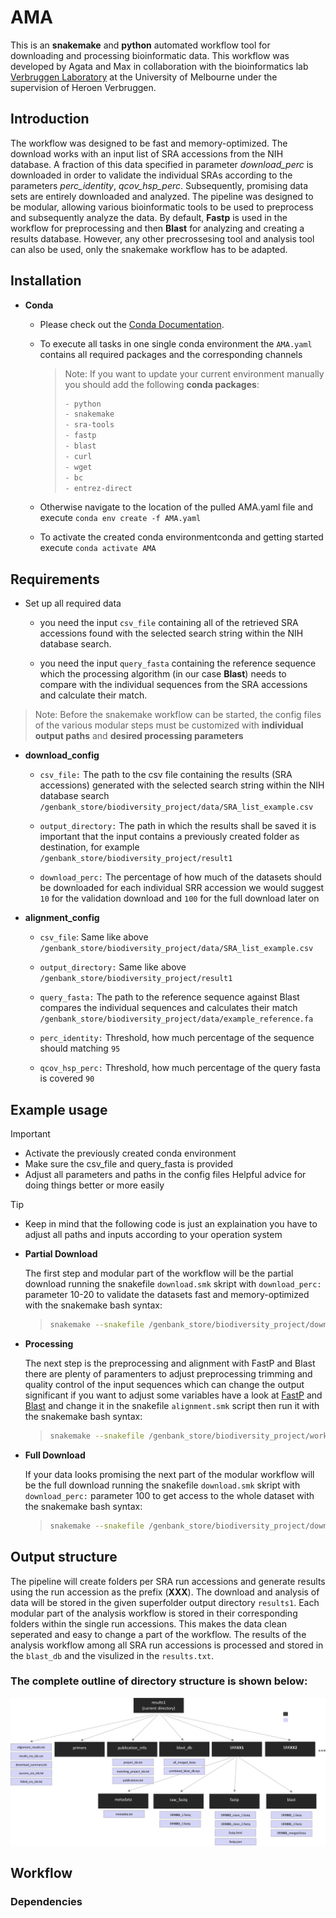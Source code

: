 # AMA

This is an **snakemake** and **python** automated workflow tool for downloading and processing bioinformatic data. This workflow was developed by Agata and Max in collaboration with the bioinformatics lab [Verbruggen Laboratory](https://hverbruggen.github.io//) at the University of Melbourne under the supervision of Heroen Verbruggen.


## Introduction

The workflow was designed to be fast and memory-optimized. The download works with an input list of SRA accessions from the NIH database. A fraction of this data specified in parameter _download_perc_ is downloaded in order to validate the individual SRAs according to the parameters _perc_identity_, _qcov_hsp_perc_. Subsequently, promising data sets are entirely downloaded and analyzed. The pipeline was designed to be modular, allowing various bioinformatic tools to be used to preprocess and subsequently analyze the data. By default, **Fastp** is used in the workflow for preprocessing and then **Blast** for analyzing and creating a results database. However, any other precrossesing tool and analysis tool can also be used, only the snakemake workflow has to be adapted. 


## Installation

- **Conda**

   - Please check out the [Conda Documentation](https://github.com/conda/conda-docs).

   - To execute all tasks in one single conda environment the `AMA.yaml` contains all required packages and the corresponding channels
   

     > Note: If you want to update your current environment manually you should add the following **conda packages**:
       >
       > ```bash   
       > - python
       > - snakemake
       > - sra-tools
       > - fastp
       > - blast
       > - curl
       > - wget
       > - bc
       > - entrez-direct       
       > ```


   - Otherwise navigate to the location of the pulled AMA.yaml file and execute `conda env create -f AMA.yaml`


   - To activate the created conda environmentconda and getting started execute `conda activate AMA`


## Requirements

- Set up all required data

   - you need the input `csv_file` containing all of the retrieved SRA accessions found with the selected search string within the NIH database search.

   - you need the input `query_fasta` containing the reference sequence which the processing algorithm (in our case **Blast**) needs to compare with the individual sequences from the SRA accessions and calculate their match.



> Note: Before the snakemake workflow can be started, the config files of the various modular steps must be customized with **individual output paths** and **desired processing parameters**



- **download_config**

   - `csv_file:` The path to the csv file containing the results (SRA accessions) generated with the selected search string within the NIH database search `/genbank_store/biodiversity_project/data/SRA_list_example.csv`

   - `output_directory:` The path in which the results shall be saved it is important that the input contains a previously created folder as destination, for example `/genbank_store/biodiversity_project/result1`

   - `download_perc:` The percentage of how much of the datasets should be downloaded for each individual SRR accession we would suggest `10` for the validation download and `100` for the full download later on


- **alignment_config**

   - `csv_file`: Same like above `/genbank_store/biodiversity_project/data/SRA_list_example.csv`

   - `output_directory:` Same like above `/genbank_store/biodiversity_project/result1`

   - `query_fasta:` The path to the reference sequence against Blast compares the individual sequences and calculates their match `/genbank_store/biodiversity_project/data/example_reference.fa`

   - `perc_identity:` Threshold, how much percentage of the sequence should matching `95`

   - `qcov_hsp_perc:` Threshold, how much percentage of the query fasta is covered `90`



## Example usage

> [!IMPORTANT]
> - Activate the previously created conda environment 
> - Make sure the csv_file and query_fasta is provided
> - Adjust all parameters and paths in the config files Helpful advice for doing things better or more easily


> [!TIP]
> - Keep in mind that the following code is just an explaination you have to adjust all paths and inputs according to your operation system


- **Partial Download**

   The first step and modular part of the workflow will be the partial download running the snakefile `download.smk` skript with `download_perc:` parameter 10-20 to validate the datasets fast and memory-optimized with the snakemake bash syntax:

     >
     > ```bash
     > snakemake --snakefile /genbank_store/biodiversity_project/download/download.smk --configfile /genbank_store/biodiversity_project/download/download_config.yaml --cores 16
     > ```


- **Processing**

   The next step is the preprocessing and alignment with FastP and Blast there are plenty of paramenters to adjust preprocessing trimming and quality control of the input sequences which can change the output significant if you want to adjust some variables have a look at [FastP](https://github.com/OpenGene/fastp) and [Blast](https://blast.ncbi.nlm.nih.gov/Blast.cgi) and change it in the snakefile `alignment.smk` script then run it with the snakemake bash syntax:

     >
     > ```bash
     > snakemake --snakefile /genbank_store/biodiversity_project/workflow/alignment.smk --configfile /genbank_store/biodiversity_project/workflow/alignment_config.yaml --cores 16
     > ```


- **Full Download**

   If your data looks promising the next part of the modular workflow will be the full download running the snakefile `download.smk` skript with `download_perc:` parameter 100 to get access to the whole dataset with the snakemake bash syntax:

     >
     > ```bash
     > snakemake --snakefile /genbank_store/biodiversity_project/download/download.smk --configfile /genbank_store/biodiversity_project/download/download_config.yaml --cores 16
     > ```


## Output structure

The pipeline will create folders per SRA run accessions and generate results using the run accession as the prefix (**XXX**). The download and analysis of data will be stored in the given superfolder output directory `results1`. Each modular part of the analysis workflow is stored in their corresponding folders within the single run accessions. This makes the data clean seperated and easy to change a part of the workflow. The results of the analysis workflow among all SRA run accessions is processed and stored in the `blast_db` and the visulized in the `results.txt`.

 
### The complete outline of directory structure is shown below:

![Output structure and complete file hirarchie](https://github.com/escalata/AMA/blob/main/Picture_complete_hirarchieV2.png)


## Workflow




### Dependencies
